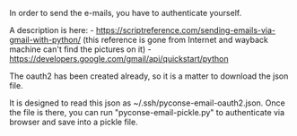 In order to send the e-mails, you have to authenticate yourself.

A description is here: 
	- https://scriptreference.com/sending-emails-via-gmail-with-python/
	(this reference is gone from Internet and wayback machine
	can't find the pictures on it)
	- https://developers.google.com/gmail/api/quickstart/python

The oauth2 has been created already, so it is a matter to download the 
json file.

It is designed to read this json as ~/.ssh/pyconse-email-oauth2.json.
Once the file is there, you can run "pyconse-email-pickle.py" to
authenticate via browser and save into a pickle file.

